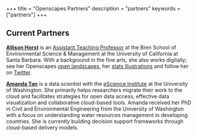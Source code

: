 +++
title = "Openscapes Partners"
description = "partners"
keywords = ["partners"]
+++


## Current Partners

**[Allison Horst](https://www.allisonhorst.com/)** is an [Assistant Teaching Professor](https://bren.ucsb.edu/people/allison-horst) at the Bren School of Environmental Science & Management at the University of California at Santa Barbara. With a background in the fine arts, she also works digitally; see her Openscapes [open landscapes](/gallery), her [stats illustrations](https://github.com/allisonhorst/stats-illustrations) and follow her on [Twitter](https://twitter.com/allison_horst). 

**[Amanda Tan](https://escience.washington.edu/people/amanda-tan/)** is a data scientist with the [eScience Institute](https://escience.washington.edu/) at the University of Washington. She primarily helps researchers migrate their work to the cloud and facilitates strategies for open data access, effective data visualization and collaborative cloud-based tools. Amanda received her PhD in Civil and Environmental Engineering from the University of Washington with a focus on understanding water resources management in developing countries. She is currently building decision support frameworks through cloud-based delivery models.

<br>

<!---
Sean Kross
Tara Robertson
2i2c
Carpentries

--->